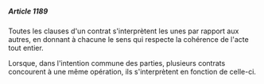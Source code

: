 ##### Article 1189

Toutes les clauses d'un contrat s'interprètent les unes par rapport aux autres, en donnant à chacune le sens qui respecte la cohérence de l'acte tout entier.

Lorsque, dans l'intention commune des parties, plusieurs contrats concourent à une même opération, ils s'interprètent en fonction de celle-ci.

